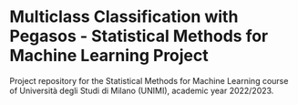 # Multiclass Classification with Pegasos - Statistical Methods for Machine Learning Project
Project repository for the Statistical Methods for Machine Learning course of Università degli Studi di Milano (UNIMI), academic year 2022/2023.